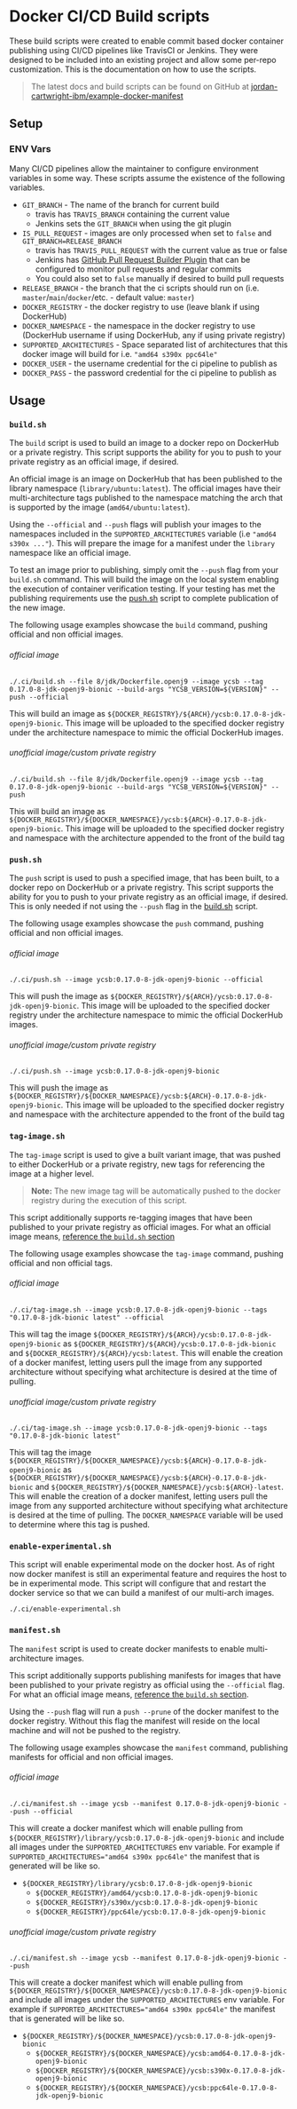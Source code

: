 # Docker CI/CD Build scripts

These build scripts were created to enable commit based docker container publishing using CI/CD pipelines like TravisCI or Jenkins. They were designed to be included into an existing project and allow some per-repo customization. This is the documentation on how to use the scripts.

> The latest docs and build scripts can be found on GitHub at [jordan-cartwright-ibm/example-docker-manifest](https://github.com/jordan-cartwright-ibm/example-docker-manifest/tree/master/.ci)

## Setup
### ENV Vars
Many CI/CD pipelines allow the maintainer to configure environment variables in some way. These scripts assume the existence of the following variables.

- `GIT_BRANCH` - The name of the branch for current build
  - travis has `TRAVIS_BRANCH` containing the current value
  - Jenkins sets the `GIT_BRANCH` when using the git plugin
- `IS_PULL_REQUEST` - images are only processed when set to `false` and `GIT_BRANCH=RELEASE_BRANCH`
  - travis has `TRAVIS_PULL_REQUEST` with the current value as true or false
  - Jenkins has [GitHub Pull Request Builder Plugin](https://github.com/jenkinsci/ghprb-plugin) that can be configured to monitor pull requests and regular commits
  - You could also set to `false` manually if desired to build pull requests
- `RELEASE_BRANCH` - the branch that the ci scripts should run on (i.e. `master`/`main`/`docker`/etc. - default value: `master`)
- `DOCKER_REGISTRY` - the docker registry to use (leave blank if using DockerHub)
- `DOCKER_NAMESPACE` - the namespace in the docker registry to use (DockerHub username if using DockerHub, any if using private registry)
- `SUPPORTED_ARCHITECTURES` - Space separated list of architectures that this docker image will build for i.e. `"amd64 s390x ppc64le"`
- `DOCKER_USER` - the username credential for the ci pipeline to publish as
- `DOCKER_PASS` - the password credential for the ci pipeline to publish as


## Usage

### `build.sh`
The `build` script is used to build an image to a docker repo on DockerHub or a private registry. This script supports the ability for you to push to your private registry as an official image, if desired.

An official image is an image on DockerHub that has been published to the library namespace (`library/ubuntu:latest`). The official images have their multi-architecture tags published to the namespace matching the arch that is supported by the image (`amd64/ubuntu:latest`).

Using the `--official` and `--push` flags will publish your images to the namespaces included in the `SUPPORTED_ARCHITECTURES` variable (i.e `"amd64 s390x ..."`). This will prepare the image for a manifest under the `library` namespace like an official image.

To test an image prior to publishing, simply omit the `--push` flag from your `build.sh` command. This will build the image on the local system enabling the execution of container verification testing. If your testing has met the publishing requirements use the [push.sh](#pushsh) script to complete publication of the new image.

The following usage examples showcase the `build` command, pushing official and non official images.

###### official image
```
./.ci/build.sh --file 8/jdk/Dockerfile.openj9 --image ycsb --tag 0.17.0-8-jdk-openj9-bionic --build-args "YCSB_VERSION=${VERSION}" --push --official
```
This will build an image as `${DOCKER_REGISTRY}/${ARCH}/ycsb:0.17.0-8-jdk-openj9-bionic`. This image will be uploaded to the specified docker registry under the architecture namespace to mimic the official DockerHub images.

###### unofficial image/custom private registry
```
./.ci/build.sh --file 8/jdk/Dockerfile.openj9 --image ycsb --tag 0.17.0-8-jdk-openj9-bionic --build-args "YCSB_VERSION=${VERSION}" --push
```
This will build an image as `${DOCKER_REGISTRY}/${DOCKER_NAMESPACE}/ycsb:${ARCH}-0.17.0-8-jdk-openj9-bionic`. This image will be uploaded to the specified docker registry and namespace with the architecture appended to the front of the build tag

### `push.sh`
The `push` script is used to push a specified image, that has been built, to a docker repo on DockerHub or a private registry. This script supports the ability for you to push to your private registry as an official image, if desired. This is only needed if not using the `--push` flag in the [build.sh](#buildsh) script.

The following usage examples showcase the `push` command, pushing official and non official images.

###### official image
```
./.ci/push.sh --image ycsb:0.17.0-8-jdk-openj9-bionic --official
```
This will push the image as `${DOCKER_REGISTRY}/${ARCH}/ycsb:0.17.0-8-jdk-openj9-bionic`. This image will be uploaded to the specified docker registry under the architecture namespace to mimic the official DockerHub images.

###### unofficial image/custom private registry
```
./.ci/push.sh --image ycsb:0.17.0-8-jdk-openj9-bionic
```
This will push the image as `${DOCKER_REGISTRY}/${DOCKER_NAMESPACE}/ycsb:${ARCH}-0.17.0-8-jdk-openj9-bionic`. This image will be uploaded to the specified docker registry and namespace with the architecture appended to the front of the build tag

### `tag-image.sh`
The `tag-image` script is used to give a built variant image, that was pushed to either DockerHub or a private registry, new tags for referencing the image at a higher level.

> **Note:** The new image tag will be automatically pushed to the docker registry during the execution of this script.

This script additionally supports re-tagging images that have been published to your private registry as official images. For what an official image means, [reference the `build.sh` section](#buildsh)

The following usage examples showcase the `tag-image` command, pushing official and non official tags.

###### official image
```
./.ci/tag-image.sh --image ycsb:0.17.0-8-jdk-openj9-bionic --tags "0.17.0-8-jdk-bionic latest" --official
```
This will tag the image `${DOCKER_REGISTRY}/${ARCH}/ycsb:0.17.0-8-jdk-openj9-bionic` as `${DOCKER_REGISTRY}/${ARCH}/ycsb:0.17.0-8-jdk-bionic` and `${DOCKER_REGISTRY}/${ARCH}/ycsb:latest`. This will enable the creation of a docker manifest, letting users pull the image from any supported architecture without specifying what architecture is desired at the time of pulling.

###### unofficial image/custom private registry
```
./.ci/tag-image.sh --image ycsb:0.17.0-8-jdk-openj9-bionic --tags "0.17.0-8-jdk-bionic latest"
```
This will tag the image `${DOCKER_REGISTRY}/${DOCKER_NAMESPACE}/ycsb:${ARCH}-0.17.0-8-jdk-openj9-bionic` as `${DOCKER_REGISTRY}/${DOCKER_NAMESPACE}/ycsb:${ARCH}-0.17.0-8-jdk-bionic` and `${DOCKER_REGISTRY}/${DOCKER_NAMESPACE}/ycsb:${ARCH}-latest`. This will enable the creation of a docker manifest, letting users pull the image from any supported architecture without specifying what architecture is desired at the time of pulling. The `DOCKER_NAMESPACE` variable will be used to determine where this tag is pushed.

### `enable-experimental.sh`
This script will enable experimental mode on the docker host. As of right now docker manifest is still an experimental feature and requires the host to be in experimental mode. This script will configure that and restart the docker service so that we can build a manifest of our multi-arch images.
```
./.ci/enable-experimental.sh
```

### `manifest.sh`
The `manifest` script is used to create docker manifests to enable multi-architecture images.

This script additionally supports publishing manifests for images that have been published to your private registry as official using the `--official` flag. For what an official image means, [reference the `build.sh` section](#buildsh).

Using the `--push` flag will run a `push --prune` of the docker manifest to the docker registry. Without this flag the manifest will reside on the local machine and will not be pushed to the registry.

The following usage examples showcase the `manifest` command, publishing manifests for official and non official images.

###### official image
```
./.ci/manifest.sh --image ycsb --manifest 0.17.0-8-jdk-openj9-bionic --push --official
```
This will create a docker manifest which will enable pulling from `${DOCKER_REGISTRY}/library/ycsb:0.17.0-8-jdk-openj9-bionic` and include all images under the `SUPPORTED_ARCHITECTURES` env variable. For example if `SUPPORTED_ARCHITECTURES="amd64 s390x ppc64le"` the manifest that is generated will be like so.
- `${DOCKER_REGISTRY}/library/ycsb:0.17.0-8-jdk-openj9-bionic`
  - `${DOCKER_REGISTRY}/amd64/ycsb:0.17.0-8-jdk-openj9-bionic`
  - `${DOCKER_REGISTRY}/s390x/ycsb:0.17.0-8-jdk-openj9-bionic`
  - `${DOCKER_REGISTRY}/ppc64le/ycsb:0.17.0-8-jdk-openj9-bionic`

###### unofficial image/custom private registry
```
./.ci/manifest.sh --image ycsb --manifest 0.17.0-8-jdk-openj9-bionic --push
```
This will create a docker manifest which will enable pulling from `${DOCKER_REGISTRY}/${DOCKER_NAMESPACE}/ycsb:0.17.0-8-jdk-openj9-bionic` and include all images under the `SUPPORTED_ARCHITECTURES` env variable. For example  if `SUPPORTED_ARCHITECTURES="amd64 s390x ppc64le"` the manifest that is generated will be like so.
- `${DOCKER_REGISTRY}/${DOCKER_NAMESPACE}/ycsb:0.17.0-8-jdk-openj9-bionic`
  - `${DOCKER_REGISTRY}/${DOCKER_NAMESPACE}/ycsb:amd64-0.17.0-8-jdk-openj9-bionic`
  - `${DOCKER_REGISTRY}/${DOCKER_NAMESPACE}/ycsb:s390x-0.17.0-8-jdk-openj9-bionic`
  - `${DOCKER_REGISTRY}/${DOCKER_NAMESPACE}/ycsb:ppc64le-0.17.0-8-jdk-openj9-bionic`
